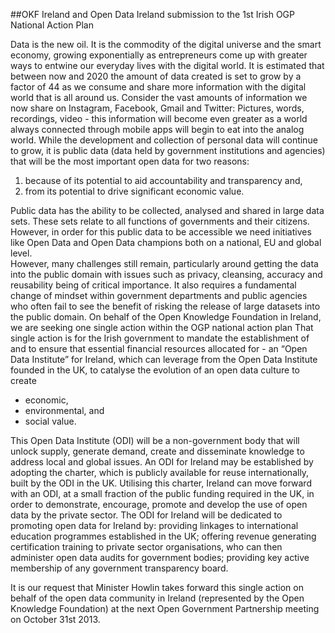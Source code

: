 ##OKF Ireland and Open Data Ireland submission to the 1st Irish OGP National Action Plan

Data is the new oil. It is the commodity of the digital universe and the smart economy, growing exponentially as entrepreneurs come up with greater ways to entwine our everyday lives with the digital world.
It is estimated that between now and 2020 the amount of data created is set to grow by a factor of 44 as we consume and share more information with the digital world that is all around us. Consider the vast amounts of information we now share on Instagram, Facebook, Gmail and Twitter: Pictures, words, recordings, video - this information will become even greater as a world always connected through mobile apps will begin to eat into the analog world. 
While the development and collection of personal data will continue to grow, it is public data (data held by government institutions and agencies) that will be the most important open data for two reasons: 

 1) because of its potential to aid accountability and transparency and, 
 2) from its potential to drive significant economic value. 

Public data has the ability to be collected, analysed and shared in large data sets. These sets relate to all functions of governments and their citizens. However, in order for this public data to be accessible we need initiatives like Open Data and Open Data champions both on a national, EU and global level.  
However, many challenges still remain, particularly around getting the data into the public domain with issues such as privacy, cleansing, accuracy and reusability being of critical importance. It also requires a fundamental change of mindset within government departments and public agencies who often fail to see the benefit of risking the release of large datasets into the public domain.
On behalf of the Open Knowledge Foundation in Ireland, we are seeking one single action within the OGP national action plan That single action is for the Irish government to mandate the establishment of and to ensure that essential financial resources allocated for - an “Open Data Institute” for Ireland, which can 
leverage from the Open Data Institute founded in the UK, to catalyse the evolution of an open data culture to create 
 + economic, 
 + environmental, and 
 + social value.
 
This Open Data Institute (ODI) will be a non-government body that will unlock supply, generate demand, create and disseminate knowledge to address local and global issues.
An ODI for Ireland may be established by adopting the charter, which is publicly available for reuse internationally, built by the ODI in the UK. Utilising this charter, Ireland can move forward with an ODI, at a small fraction of the public funding required in the UK, in order to demonstrate, encourage, promote and develop the use of open data by the private sector.
The ODI for Ireland will be dedicated to promoting open data for Ireland by: providing linkages to international education programmes established in the UK; 
offering revenue generating certification training to private sector organisations, who can then administer open data audits for government bodies; 
providing key active membership of any government transparency board.

It is our request that Minister Howlin takes forward this single action on behalf of the open data community in Ireland (represented by the Open Knowledge Foundation) at the next Open Government Partnership meeting on October 31st 2013.
